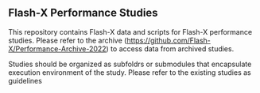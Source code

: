 ## Flash-X Performance Studies

This repository contains Flash-X data and scripts for Flash-X performance studies. Please refer to the archive
(https://github.com/Flash-X/Performance-Archive-2022) to access data from archived studies.

Studies should be organized as subfoldrs or submodules that encapsulate execution environment of the study. Please refer to the existing studies as guidelines
